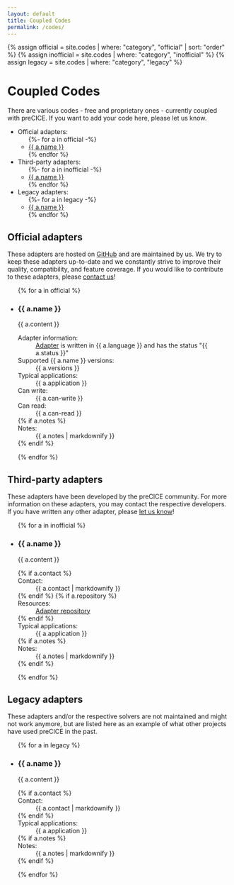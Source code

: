 ```yaml
---
layout: default
title: Coupled Codes
permalink: /codes/
---
```


{% assign official = site.codes | where: "category", "official" | sort: "order" %}
{% assign inofficial = site.codes | where: "category", "inofficial" %}
{% assign legacy = site.codes | where: "category", "legacy" %}

# Coupled Codes

There are various codes - free and proprietary ones - currently coupled with preCICE. If you want to add your code here, please let us know.

<ul id="overview">
  <li>
  <span>Official adapters:</span>
    <ul>
    {%- for a in official -%}
      <li>
        <a href="#{{ a.ID }}">{{ a.name }}</a>
      </li>
    {% endfor %}
    </ul>
  </li>

  <li>
  <span>Third-party adapters:</span>
    <ul>
    {%- for a in inofficial -%}
      <li>
        <a href="#{{ a.ID }}">{{ a.name }}</a>
      </li>
    {% endfor %}
    </ul>
  </li>

  <li>
  <span>Legacy adapters:</span>
    <ul>
    {%- for a in legacy -%}
      <li>
        <a href="#{{ a.ID }}">{{ a.name }}</a>
      </li>
    {% endfor %}
    </ul>
  </li>
</ul>

## Official adapters

These adapters are hosted on [GitHub](https://github.com/precice/) and
are maintained by us. We try to keep these adapters up-to-date and we constantly
strive to improve their quality, compatibility, and feature coverage.
If you would like to contribute to these adapters, please [contact us](../resources/#contact)!

<ul class="codeslist">
{% for a in official %}
  <li>
    <h3 id="{{ a.ID }}"><i class="fas {%- case a.status -%}
    {% when 'experimental' %}
    fa-flask
    {% when 'up-to-date'%}
    fa-check-circle
    {% else %}
    fa-exclamation-triangle
    {% endcase %} fa-fw" title="{{ a.status }}"></i>{{ a.name }}</h3>
    <div>
      {{ a.content }}
    </div>
    <dl>
      <dt>Adapter information:</dt>
      <dd><a href="{{ a.repository }}">Adapter</a> is written in {{ a.language }} and has the status "{{ a.status }}"</dd>
      <dt>Supported {{ a.name }} versions:</dt>
      <dd>{{ a.versions }}</dd>
      <dt>Typical applications:</dt>
      <dd>{{ a.application }}</dd>
      <dt>Can write:</dt>
      <dd>{{ a.can-write }}</dd>
      <dt>Can read:</dt>
      <dd>{{ a.can-read }}</dd>
    {% if a.notes %}
      <dt>Notes:</dt>
      <dd>{{ a.notes | markdownify }}</dd>
    {% endif %}
    </dl>
  </li>
{% endfor %}
</ul>

## Third-party adapters

These adapters have been developed by the preCICE community. For more information
on these adapters, you may contact the respective developers.
If you have written any other adapter, please [let us know](../resources/#contact)!

<ul class="codeslist">
{% for a in inofficial %}
  <li>
    <h3 id="{{ a.ID }}">{{ a.name }}</h3>
    <div>
      {{ a.content }}
    </div>
    <dl>
    {% if a.contact %}
      <dt>Contact:</dt>
      <dd>{{ a.contact | markdownify }}</dd>
    {% endif %}
    {% if a.repository %}
      <dt>Resources:</dt>
      <dd><a href="{{ a.repository }}">Adapter repository</a></dd>
    {% endif %}
      <dt>Typical applications:</dt>
      <dd>{{ a.application }}</dd>
    {% if a.notes %}
      <dt>Notes:</dt>
      <dd>{{ a.notes | markdownify }}</dd>
    {% endif %}
    </dl>
  </li>
{% endfor %}
</ul>

## Legacy adapters

These adapters and/or the respective solvers are not maintained and might not work anymore, but are
listed here as an example of what other projects have used preCICE in the past.

<ul class="codeslist">
{% for a in legacy %}
  <li>
    <h3 id="{{ a.ID }}">{{ a.name }}</h3>
    <div>
      {{ a.content }}
    </div>
    <dl>
    {% if a.contact %}
      <dt>Contact:</dt>
      <dd>{{ a.contact | markdownify }}</dd>
    {% endif %}
      <dt>Typical applications:</dt>
      <dd>{{ a.application }}</dd>
    {% if a.notes %}
      <dt>Notes:</dt>
      <dd>{{ a.notes | markdownify }}</dd>
    {% endif %}
    </dl>
  </li>
{% endfor %}
</ul>
